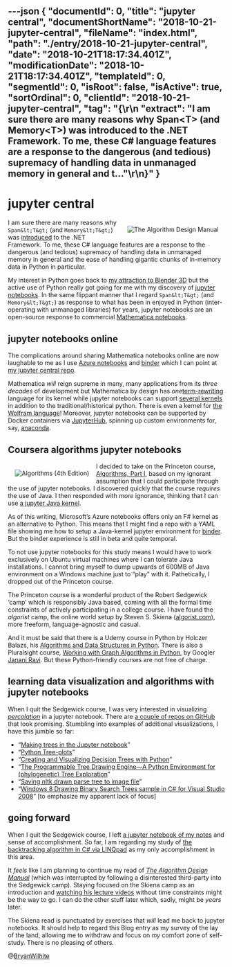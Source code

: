 ---json
{
  "documentId": 0,
  "title": "jupyter central",
  "documentShortName": "2018-10-21-jupyter-central",
  "fileName": "index.html",
  "path": "./entry/2018-10-21-jupyter-central",
  "date": "2018-10-21T18:17:34.401Z",
  "modificationDate": "2018-10-21T18:17:34.401Z",
  "templateId": 0,
  "segmentId": 0,
  "isRoot": false,
  "isActive": true,
  "sortOrdinal": 0,
  "clientId": "2018-10-21-jupyter-central",
  "tag": "{\r\n  \"extract\": \"I am sure there are many reasons why Span&lt;T&gt; (and Memory&lt;T&gt;) was introduced to the .NET Framework. To me, these C# language features are a response to the dangerous (and tedious) supremacy of handling data in unmanaged memory in general and t...\"\r\n}"
}
---

# jupyter central

[<img alt="The Algorithm Design Manual" src="https://images-na.ssl-images-amazon.com/images/I/515GcxK1FFL.jpg" style="float:right;margin:16px;">](https://www.amazon.com/Algorithm-Design-Manual-Steven-Skiena/dp/1848000693?SubscriptionId=1SW6D7X6ZXXR92KVX0G2&tag=thekintespacec00&linkCode=xm2&camp=2025&creative=165953&creativeASIN=1848000693)

I am sure there are many reasons why `Span&lt;T&gt;` (and `Memory&lt;T&gt;`) was [introduced](https://channel9.msdn.com/Events/Connect/2017/T125) to the .NET Framework. To me, these C# language features are a response to the dangerous (and tedious) supremacy of handling data in unmanaged memory in general and the ease of handling gigantic chunks of in-memory data in Python in particular.

My interest in Python goes back to [my attraction to Blender 3D](https://www.blender.org/features/scripting/) but the active use of Python really got going for me with my discovery of [jupyter notebooks](http://jupyter.org/try). In the same flippant manner that I regard `Span&lt;T&gt;` (and `Memory&lt;T&gt;`) as response to what has been in enjoyed in Python (inter-operating with unmanaged libraries) for years, jupyter notebooks are an open-source response to commercial [Mathematica notebooks](http://www.wolfram.com/technologies/nb/).

## jupyter notebooks online

The complications around sharing Mathematica notebooks online are now laughable to me as I use [Azure notebooks](https://notebooks.azure.com/rasx) and [binder](https://mybinder.org/) which I can point at [my jupyter central repo](https://github.com/BryanWilhite/jupyter-central).

Mathematica *will* reign supreme in many, many applications from its *three decades* of development but Mathematica by design has *one*[term-rewriting](https://en.wikipedia.org/wiki/Rewriting) language for its kernel while jupyter notebooks can support [several kernels](https://github.com/jupyter/jupyter/wiki/Jupyter-kernels) in addition to the traditional/historical python. There is even a kernel for [the Wolfram language](https://github.com/mmatera/iwolfram)! Moreover, jupyter notebooks can be supported by Docker containers via [JupyterHub](https://jupyterhub.readthedocs.io/en/latest/), spinning up custom environments for, say, [anaconda](https://medium.com/@ybarraud/setting-up-jupyterhub-with-sudospawner-and-anaconda-844628c0dbee).

## Coursera algorithms jupyter notebooks

[<img alt="Algorithms (4th Edition)" src="https://images-na.ssl-images-amazon.com/images/I/41%2BpJNrGujL.jpg" style="float:left;margin:16px;">](https://www.amazon.com/Algorithms-4th-Robert-Sedgewick/dp/032157351X?SubscriptionId=1SW6D7X6ZXXR92KVX0G2&tag=thekintespacec00&linkCode=xm2&camp=2025&creative=165953&creativeASIN=032157351X)

I decided to take on the Princeton course, [Algorithms, Part I](https://www.coursera.org/learn/algorithms-part1/), based on my ignorant assumption that I could participate through the use of jupyter notebooks. I discovered quickly that the course *requires* the use of Java. I then responded with *more* ignorance, thinking that I can use [a jupyter Java kernel](https://github.com/SpencerPark/IJava).

As of this writing, Microsoft’s Azure notebooks offers only an F# kernel as an alternative to Python. This means that I might find a repo with a YAML file showing me how to setup a Java-kernel jupyter environment for [binder](https://mybinder.org/). But the binder experience is still in beta and quite temporal.

To not use jupyter notebooks for this study means I would have to work exclusively on Ubuntu virtual machines where I can tolerate Java installations. I cannot bring myself to dump upwards of 600MB of Java environment on a Windows machine just to “play” with it. Pathetically, I dropped out of the Princeton course.

The Princeton course is a wonderful product of the Robert Sedgewick ‘camp’ which is responsibly Java based, coming with all the formal time constraints of actively participating in a college course. I have found the *algorist* camp, the online world setup by Steven S. Skiena ([algorist.com](http://algorist.com/)), more freeform, language-agnostic and casual.

And it must be said that there is a Udemy course in Python by Holczer Balazs, his [Algorithms and Data Structures in Python](https://www.udemy.com/algorithms-and-data-structures-in-python/). There is also a Pluralsight course, [Working with Graph Algorithms in Python](https://www.pluralsight.com/courses/graph-algorithms-python?aid=7010a000001x3JXAAY&promo=&oid=&utm_source=non_branded&utm_medium=digital_paid_search_bing&utm_campaign=Bing_US_Dynamic&utm_content=&s_kwcid=AL!5668!10!77446913240513!dat-2329246664020045:loc-190&ef_id=WbqObwAABGZYzA5z:20181021084406:s), by Googler [Janani Ravi](https://www.linkedin.com/in/jananiravi). But these Python-friendly courses are not free of charge.

## learning data visualization and algorithms with jupyter notebooks

When I quit the Sedgewick course, I was very interested in visualizing [*percolation*](https://introcs.cs.princeton.edu/java/assignments/percolation.html) in a jupyter notebook. There are [a couple of repos on GitHub](https://github.com/topics/monte-carlo-simulation?l=jupyter+notebook) that look promising. Stumbling into examples of additional visualizations, I have this jumble so far:

* “[Making trees in the Jupyter notebook](http://chuckpr.github.io/blog/trees2.html)”
* “[Python Tree-plots](https://plot.ly/python/tree-plots/)”
* “[Creating and Visualizing Decision Trees with Python](https://medium.com/@rnbrown/creating-and-visualizing-decision-trees-with-python-f8e8fa394176)”
* “[The Programmable Tree Drawing Engine—A Python Environment for (phylogenetic) Tree Exploration](http://etetoolkit.org/docs/2.3/tutorial/tutorial_drawing.html)”
* “[Saving nltk drawn parse tree to image file](https://stackoverflow.com/questions/23429117/saving-nltk-drawn-parse-tree-to-image-file/24748479#24748479)”
* “[Windows 8 Drawing Binary Search Trees sample in C# for Visual Studio 2008](https://code.msdn.microsoft.com/windowsapps/Drawing-Binary-Search-Trees-4c49410f)” [to emphasize my apparent lack of focus]

## going forward

When I quit the Sedgewick course, I left [a jupyter notebook of my notes](https://notebooks.azure.com/rasx/libraries/coursera-algorithms-part-1) and sense of accomplishment. So far, I am regarding my study of [the backtracking algorithm in C# via LINQpad](https://github.com/BryanWilhite/LinqPad/blob/e472f15f572f35a4557f47c769e684eddccd8d4a/Queries/funkyKB/Interview%20-%20powered%20by%20HackerRank%20-%20consecutive%20sums.linq) as my only accomplishment in this area.

It *feels* like I am planning to continue my read of [*The Algorithm Design Manual*](https://www.amazon.com/Algorithm-Design-Manual-Steven-Skiena/dp/1848000693?SubscriptionId=1SW6D7X6ZXXR92KVX0G2&tag=thekintespacec00&linkCode=xm2&camp=2025&creative=165953&creativeASIN=1848000693) (which was interrupted by following a disinterested third-party into the Sedgewick camp). Staying focused on the Skiena camp as an introduction and [watching his lecture videos](https://www.youtube.com/watch?v=ZFjhkohHdAA&list=PLOtl7M3yp-DV69F32zdK7YJcNXpTunF2b) without time constraints might be the way to go. I can do the other stuff later which, sadly, might be *years* later.

The Skiena read is punctuated by exercises that *will* lead me back to jupyter notebooks. It should help to regard this Blog entry as my survey of the lay of the land, allowing me to withdraw and focus on *my* comfort zone of self-study. There is no pleasing of others.

@[BryanWilhite](https://twitter.com/BryanWilhite)
